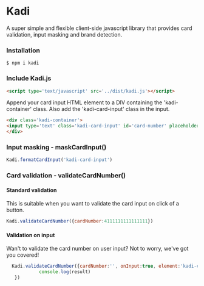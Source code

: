 # Kadi
A super simple and flexible client-side javascript library that provides card validation, input masking and brand detection.
### Installation
```
$ npm i kadi
```
### Include Kadi.js
```html
<script type='text/javascript' src='../dist/kadi.js'></script>
```
Append your card input HTML element to a DIV containing the 'kadi-container' class. Also add the 'kadi-card-input' class in the input.
```html
<div class='kadi-container'>
<input type='text' class='kadi-card-input' id='card-number' placeholder='Card number'>
</div>
```
### Input masking - maskCardInput()
```javascript
Kadi.formatCardInput('kadi-card-input')
```
### Card validation - validateCardNumber()
#### Standard validation
This is suitable when you want to validate the card input on click of a button.
```javascript
Kadi.validateCardNumber({cardNumber:4111111111111111})
```
#### Validation on input
Wan't to validate the card number on user input? Not to worry, we've got you covered!
```javascript
  Kadi.validateCardNumber({cardNumber:'', onInput:true, element:'kadi-card-input'}, (result) => {
            console.log(result)
   })
```

